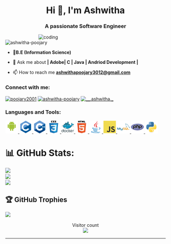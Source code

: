 <h1 align="center">Hi 👋, I'm Ashwitha</h1>
<h3 align="center">A passionate Software Engineer</h3>
<img align="right" alt="coding" width="400" src="https://img.freepik.com/free-vector/flat-hand-drawn-web-developers_23-2148828087.jpg?size=626&ext=jpg&ga=GA1.2.131322119.1686487653&semt=ais"
<p align="left"> <img src="https://komarev.com/ghpvc/?username=ashwitha-poojary&label=Profile%20views&color=0e75b6&style=flat" alt="ashwitha-poojary" /> </p>



- 🌱**B.E (Information Science)**

- 💬 Ask me about **| Adobe| C | Java | Andriod Development |**

- 📫 How to reach me **ashwithapoojary3012@gmail.com**

<h3 align="left">Connect with me:</h3>
<p align="left">
<a href="https://twitter.com/poojary2001" target="blank"><img align="center" src="https://raw.githubusercontent.com/rahuldkjain/github-profile-readme-generator/master/src/images/icons/Social/twitter.svg" alt="poojary2001" height="30" width="40" /></a>
<a href="https://linkedin.com/in/ashwitha-poojary" target="blank"><img align="center" src="https://raw.githubusercontent.com/rahuldkjain/github-profile-readme-generator/master/src/images/icons/Social/linked-in-alt.svg" alt="ashwitha-poojary" height="30" width="40" /></a>
<a href="https://instagram.com/__.ashwitha._" target="blank"><img align="center" src="https://raw.githubusercontent.com/rahuldkjain/github-profile-readme-generator/master/src/images/icons/Social/instagram.svg" alt="__.ashwitha._" height="30" width="40" /></a>
</p>

<h3 align="left">Languages and Tools:</h3>
<p align="left"> <a href="https://developer.android.com" target="_blank" rel="noreferrer"> <img src="https://raw.githubusercontent.com/devicons/devicon/master/icons/android/android-original-wordmark.svg" alt="android" width="40" height="40"/> </a> <a href="https://www.cprogramming.com/" target="_blank" rel="noreferrer"> <img src="https://raw.githubusercontent.com/devicons/devicon/master/icons/c/c-original.svg" alt="c" width="40" height="40"/> </a> <a href="https://www.w3schools.com/cpp/" target="_blank" rel="noreferrer"> <img src="https://raw.githubusercontent.com/devicons/devicon/master/icons/cplusplus/cplusplus-original.svg" alt="cplusplus" width="40" height="40"/> </a> <a href="https://www.w3schools.com/css/" target="_blank" rel="noreferrer"> <img src="https://raw.githubusercontent.com/devicons/devicon/master/icons/css3/css3-original-wordmark.svg" alt="css3" width="40" height="40"/> </a> <a href="https://www.docker.com/" target="_blank" rel="noreferrer"> <img src="https://raw.githubusercontent.com/devicons/devicon/master/icons/docker/docker-original-wordmark.svg" alt="docker" width="40" height="40"/> </a> <a href="https://www.w3.org/html/" target="_blank" rel="noreferrer"> <img src="https://raw.githubusercontent.com/devicons/devicon/master/icons/html5/html5-original-wordmark.svg" alt="html5" width="40" height="40"/> </a> <a href="https://www.java.com" target="_blank" rel="noreferrer"> <img src="https://raw.githubusercontent.com/devicons/devicon/master/icons/java/java-original.svg" alt="java" width="40" height="40"/> </a> <a href="https://developer.mozilla.org/en-US/docs/Web/JavaScript" target="_blank" rel="noreferrer"> <img src="https://raw.githubusercontent.com/devicons/devicon/master/icons/javascript/javascript-original.svg" alt="javascript" width="40" height="40"/> </a> <a href="https://www.mysql.com/" target="_blank" rel="noreferrer"> <img src="https://raw.githubusercontent.com/devicons/devicon/master/icons/mysql/mysql-original-wordmark.svg" alt="mysql" width="40" height="40"/> </a> <a href="https://www.php.net" target="_blank" rel="noreferrer"> <img src="https://raw.githubusercontent.com/devicons/devicon/master/icons/php/php-original.svg" alt="php" width="40" height="40"/> </a> <a href="https://www.python.org" target="_blank" rel="noreferrer"> <img src="https://raw.githubusercontent.com/devicons/devicon/master/icons/python/python-original.svg" alt="python" width="40" height="40"/> </a> </p>

# 📊 GitHub Stats:
![](https://github-readme-stats.vercel.app/api?username=ashwitha-poojary&theme=midnight-purple&hide_border=false&include_all_commits=true&count_private=true)<br/>
![](https://github-readme-streak-stats.herokuapp.com/?user=ashwitha-poojary&theme=midnight-purple&hide_border=false)<br/>
![](https://github-readme-stats.vercel.app/api/top-langs/?username=ashwitha-poojary&theme=midnight-purple&hide_border=false&include_all_commits=true&count_private=true&layout=compact)

## 🏆 GitHub Trophies
![](https://github-profile-trophy.vercel.app/?username=ashwitha-poojary&theme=radical&no-frame=true&no-bg=false&margin-w=4)

<p align="center"> 
  Visitor count<br>
  <a href="https://ashwitha-poojary.xyz?ref=github">
    <img src="https://profile-counter.glitch.me/ashwitha-poojary/count.svg" />
  </a>
</p>

---
